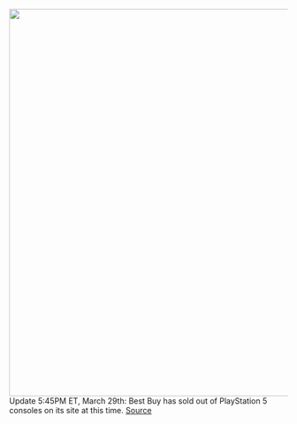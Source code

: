 <img src='https://cdn.vox-cdn.com/thumbor/Ckoidh5YMGmwN-39FyPCmSsX1aI=/0x0:2040x1360/1200x800/filters:focal(857x517:1183x843)/cdn.vox-cdn.com/uploads/chorus_image/image/70685101/acastro_210511_1777_psRestock_0005.0.jpg' width='700px' /><br/>
Update 5:45PM ET, March 29th: Best Buy has sold out of PlayStation 5 consoles on its site at this time.
<a href='https://www.theverge.com/2022/3/29/22877142/sony-playstation-5-is-available-now-at-best-buy-totaltech-subscribers'> Source <a/>